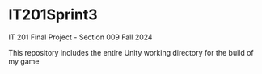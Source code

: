 # IT201Sprint3
IT 201 Final Project - Section 009 Fall 2024

This repository includes the entire Unity working directory for the build of my game
